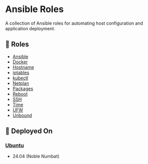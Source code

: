 # Ansible Roles

A collection of Ansible roles for automating host configuration and application deployment.

## 📜 Roles

- [Ansible](ansible/README.md)
- [Docker](docker/README.md)
- [Hostname](hostname/README.md)
- [iptables](iptables/README.md)
- [kubectl](kubectl/README.md)
- [Netplan](netplan/README.md)
- [Packages](packages/README.md)
- [Reboot](reboot/README.md)
- [SSH](ssh/README.md)
- [Time](time/README.md)
- [UFW](ufw/README.md)
- [Unbound](unbound/README.md)

## 🚀 Deployed On

### [Ubuntu](https://ubuntu.com)

- 24.04 (Noble Numbat)
